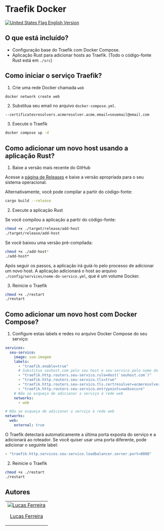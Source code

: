 # Traefik Docker

[<img src="https://flagcdn.com/w20/us.png" alt="United States Flag"> English Version](./README.md)

## O que está incluído?

- Configuração base do Traefik com Docker Compose.
- Aplicação Rust para adicionar hosts ao Traefik. (Todo o código-fonte Rust está em `./src`)

## Como iniciar o serviço Traefik?

1. Crie uma rede Docker chamada `web`

```bash
docker network create web
```

2. Substitua seu email no arquivo `docker-compose.yml`.

```
--certificatesresolvers.acmeresolver.acme.email=seuemail@email.com
```

3. Execute o Traefik

```bash
docker compose up -d
```

## Como adicionar um novo host usando a aplicação Rust?

1. Baixe a versão mais recente do GitHub

Acesse a [página de Releases](https://github.com/luccasfr/traefik-boilerplate/releases) e baixe a versão apropriada para o seu sistema operacional.

Alternativamente, você pode compilar a partir do código-fonte:

```bash
cargo build --release
```

2. Execute a aplicação Rust

Se você compilou a aplicação a partir do código-fonte:

```bash
chmod +x ./target/release/add-host
./target/release/add-host
```

Se você baixou uma versão pré-compilada:

```bash
chmod +x ./add-host*
./add-host*
```

Após seguir os passos, a aplicação irá guiá-lo pelo processo de adicionar um novo host. A aplicação adicionará o host ao arquivo `./config/services/nome-do-servico.yml`, que é um volume Docker.

3. Reinicie o Traefik

```bash
chmod +x ./restart
./restart
```

## Como adicionar um novo host com Docker Compose?

1. Configure estas labels e redes no arquivo Docker Compose do seu serviço:

```yaml
services:
  seu-servico:
    image: sua-imagem
    labels:
      - "traefik.enable=true"
      # Substitua seuhost.com pelo seu host e seu-servico pelo nome do seu serviço
      - "traefik.http.routers.seu-servico.rule=Host(`seuhost.com`)"
      - "traefik.http.routers.seu-servico.tls=true"
      - "traefik.http.routers.seu-servico.tls.certresolver=acmeresolver"
      - "traefik.http.routers.seu-servico.entrypoints=websecure"
    # Não se esqueça de adicionar o serviço à rede web
    networks:
      - web

# Não se esqueça de adicionar o serviço à rede web
networks:
  web:
    external: true
```

O Traefik detectará automaticamente a última porta exposta do serviço e a adicionará ao roteador. Se você quiser usar uma porta diferente, pode adicionar o seguinte label:

```yaml
- "traefik.http.services.seu-servico.loadbalancer.server.port=8080"
```

2. Reinicie o Traefik

```bash
chmod +x ./restart
./restart
```

## Autores

<table>
  <tbody>
    <tr>
      <td align="center">
        <a href="https://github.com/luccasfr">
          <img src="https://github.com/luccasfr.png?size=100" alt="Lucas Ferreira" />
          <p>Lucas Ferreira</p>
        </a>
      </td>
    </tr>
  </tbody>
</table>